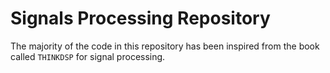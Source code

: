 # Signals Processing Repository

The majority of the code in this repository has been inspired from the book called `THINKDSP` for signal processing.